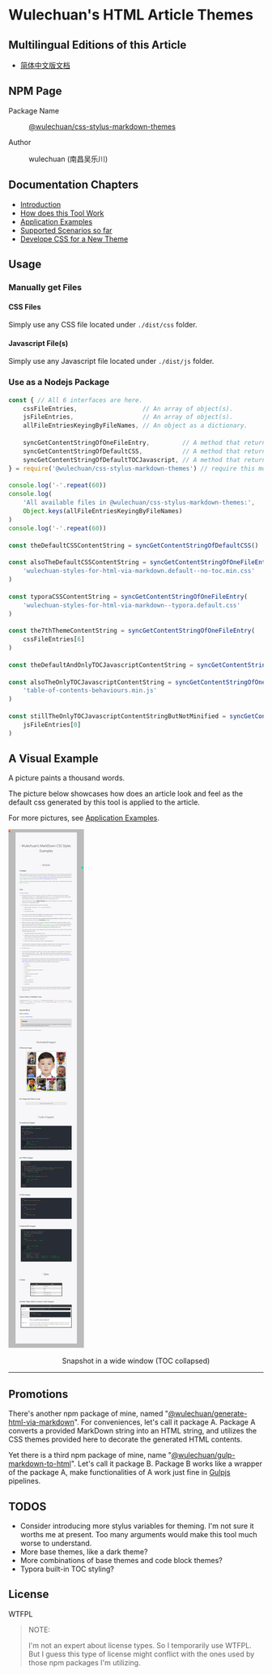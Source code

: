 <link rel="stylesheet" href="./dist/css/wulechuan-styles-for-html-via-markdown--vscode.default.min.css">

# Wulechuan's HTML Article Themes


## Multilingual Editions of this Article

- [简体中文版文档](./ReadMe.zh-hans-CN.md)




## NPM Page

<dl>
<dt>Package Name</dt>
<dd>

[@wulechuan/css-stylus-markdown-themes](https://www.npmjs.com/package/@wulechuan/css-stylus-markdown-themes)

</dd>
<dt>Author</dt>
<dd><p>wulechuan (南昌吴乐川)</p></dd>
</dl>



## Documentation Chapters

- [Introduction](./docs/refs/en-US/introduction.md)
- [How does this Tool Work](./docs/refs/en-US/how-does-this-tool-work.md)
- [Application Examples](./docs/refs/en-US/application-examples.md)
- [Supported Scenarios so far](./docs/refs/en-US/supported-scenarios.md)
- [Develope CSS for a New Theme](./docs/refs/en-US/develope-css-for-a-new-theme.md)



## Usage

### Manually get Files

#### CSS Files

Simply use any CSS file located under `./dist/css` folder.

#### Javascript File(s)

Simply use any Javascript file located under `./dist/js` folder.



### Use as a Nodejs Package

```js
const { // All 6 interfaces are here.
    cssFileEntries,                  // An array of object(s).
    jsFileEntries,                   // An array of object(s).
    allFileEntriesKeyingByFileNames, // An object as a dictionary.

    syncGetContentStringOfOneFileEntry,         // A method that returns a string.
    syncGetContentStringOfDefaultCSS,           // A method that returns a string.
    syncGetContentStringOfDefaultTOCJavascript, // A method that returns a string.
} = require('@wulechuan/css-stylus-markdown-themes') // require this module

console.log('-'.repeat(60))
console.log(
    'All available files in @wulechuan/css-stylus-markdown-themes:',
    Object.keys(allFileEntriesKeyingByFileNames)
)
console.log('-'.repeat(60))

const theDefaultCSSContentString = syncGetContentStringOfDefaultCSS()

const alsoTheDefaultCSSContentString = syncGetContentStringOfOneFileEntry(
    'wulechuan-styles-for-html-via-markdown.default--no-toc.min.css'
)

const typoraCSSContentString = syncGetContentStringOfOneFileEntry(
    'wulechuan-styles-for-html-via-markdown--typora.default.css'
)

const the7thThemeContentString = syncGetContentStringOfOneFileEntry(
    cssFileEntries[6]
)

const theDefaultAndOnlyTOCJavascriptContentString = syncGetContentStringOfDefaultTOCJavascript()

const alsoTheOnlyTOCJavascriptContentString = syncGetContentStringOfOneFileEntry(
    'table-of-contents-behaviours.min.js'
)

const stillTheOnlyTOCJavascriptContentStringButNotMinified = syncGetContentStringOfOneFileEntry(
    jsFileEntries[0]
)
```





## A Visual Example

A picture paints a thousand words.

The picture below showcases how does an article look and feel as the default css generated by this tool is applied to the article.

For more pictures, see [Application Examples](./docs/refs/en-US/application-examples.md).



[![](./docs/examples/rendered/snapshots/en-US-example-in-a-wide-window-toc-collapsed.png)](./docs/examples/rendered/snapshots/en-US-example-in-a-wide-window-toc-collapsed.png)

<center>Snapshot in a wide window (TOC collapsed)</center>


---


## Promotions

There's another npm package of mine, named "[@wulechuan/generate-html-via-markdown](https://www.npmjs.com/package/@wulechuan/generate-html-via-markdown)". For conveniences, let's call it package A. Package A converts a provided MarkDown string into an HTML string, and utilizes the CSS themes provided here to decorate the generated HTML contents.

Yet there is a third npm package of mine, name "[@wulechuan/gulp-markdown-to-html](https://www.npmjs.com/package/@wulechuan/gulp-markdown-to-html)". Let's call it package B. Package B works like a wrapper of the package A, make functionalities of A work just fine in [Gulpjs](https://gulpjs.com) pipelines. 


## TODOS

- Consider introducing more stylus variables for theming. I'm not sure it worths me at present. Too many arguments would make this tool much worse to understand.
- More base themes, like a dark theme?
- More combinations of base themes and code block themes?
- Typora built-in TOC styling?



## License

WTFPL

> NOTE:
>
> I'm not an expert about license types. So I temporarily use WTFPL. But I guess this type of license might conflict with the ones used by those npm packages I'm utilizing.


